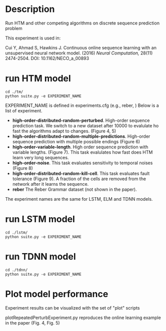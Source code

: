 # Description

Run HTM and other competing algorithms on discrete sequence prediction problem

This experiment is used in:
 
Cui Y, Ahmad S, Hawkins J. Continuous online sequence learning with an unsupervised neural network model. (2016) *Neural Computation,* 28(11) 2474-2504.  DOI: 10.1162/NECO_a_00893


# run HTM model
	cd ./tm/ 
	python suite.py -e EXPERIMENT_NAME
	
EXPERIMENT_NAME is defined in experiments.cfg (e.g., reber, )
Below is a list of experiment.

* **high-order-distributed-random-perturbed**. High-order sequence prediction task. We switch to a new dataset after 10000 to evalulate ho fast the algorithms adapt to changes. (Figure 4, 5)
* **high-order-distributed-random-multiple-predictions**. High-order sequence prediction with multiple possible endings (Figure 6)
* **high-order-variable-length**. High order sequence prediction with variable lengths. (Figure 7). This task evalulates how fast does HTM learn very long sequences.
* **high-order-noise**. This task evaluates sensitivity to temporal noises (Figure 8)
* **high-order-distributed-random-kill-cell**. This task evaluates fault tolerance (Figure 9). A fraction of the cells are removed from the network after it learns the sequence. 
* **reber** The Reber Grammar dataset (not shown in the paper). 

The experiment names are the same for LSTM, ELM and TDNN models.

# run LSTM model
	cd ./lstm/ 
	python suite.py -e EXPERIMENT_NAME

# run TDNN model
	cd ./tdnn/ 
	python suite.py -e EXPERIMENT_NAME

# Plot model performance
Experiment results can be visualized with the set of "plot" scripts

plotRepeatedPerturbExperiment.py reproduces the online learning example in the paper (Fig. 4, Fig. 5)

